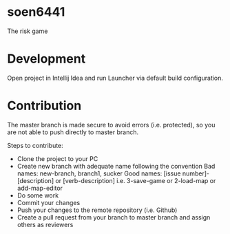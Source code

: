 # soen6441
The risk game

# Development
Open project in Intellij Idea and run Launcher via default build configuration.

# Contribution
The master branch is made secure to avoid errors (i.e. protected), so you are not able to push directly to master branch.

Steps to contribute:
* Clone the project to your PC
* Create new branch with adequate name following the convention 
    Bad names: new-branch, branch1, sucker
    Good names: [issue number]-[description] or [verb-description] i.e. 3-save-game or 2-load-map or add-map-editor
* Do some work
* Commit your changes
* Push your changes to the remote repository (i.e. Github)
* Create a pull request from your branch to master branch and assign others as reviewers